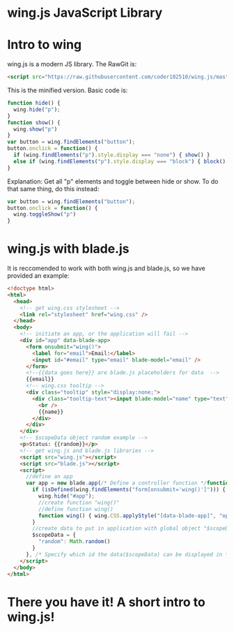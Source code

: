 # wing.js JavaScript Library
# Intro to wing
wing.js is a modern JS library.
The RawGit is: 
```html
<script src="https://raw.githubusercontent.com/coder102510/wing.js/master/wing.js"></script>
```
This is the minified version.
Basic code is: 
```javascript
function hide() {
  wing.hide("p");
}
function show() {
  wing.show("p")
}
var button = wing.findElements("button");
button.onclick = function() {
  if (wing.findElements("p").style.display === "none") { show() }
  else if (wing.findElements("p").style.display === "block") { block() }
}
```
Explanation: Get all "p" elements and toggle between hide or show. To do that same thing, do this instead:
```javascript
var button = wing.findElements("button");
button.onclick = function() {
  wing.toggleShow("p")
}
```
# wing.js with blade.js
It is reccomended to work with both wing.js and blade.js, so we have provided an example:
```html
<!doctype html>
<html>
  <head>
    <!-- get wing.css stylesheet -->
    <link rel="stylesheet" href="wing.css" />
  </head>
  <body>
    <!-- initiate an app, or the application will fail -->
    <div id="app" data-blade-app>
      <form onsubmit="wing()">
        <label for="email">Email:</label>
        <input id="#email" type="email" blade-model="email" />
      </form>
      <!--{{data goes here}} are blade.js placeholders for data  -->
      {{email}}
      <!-- wing.css tooltip -->
      <div class="tooltip" style="display:none;">
        <div class="tooltip-text"><input blade-model="name" type="text" />
          <br />
          {{name}}
        </div>
      </div>
    </div>
    <!-- $scopeData object random example -->
    <p>Status: {{random}}</p>
    <!-- get wing.js and blade.js libraries -->
    <script src="wing.js"></script>
    <script src="blade.js"></script>
    <script>
      //define an app
      var app = new blade.app(/* Define a controller function */function() {
        if (isDefined(wing.findElements("form[onsubmit='wing()']"))) {
          wing.hide("#app"); 
          //create function "wing()"
          //define function wing()
          function wing() { wing.CSS.applyStyle("[data-blade-app]", "opacity", Math.random()) }
        }
        //create data to put in application with global object "$scopeData"
        $scopeData = {
          "random": Math.random()
        }
      }, /* Specify which id the data($scopeData) can be displayed in */ "app");
    </script>
  </body>
</html>
```
# There you have it! A short intro to wing.js!
